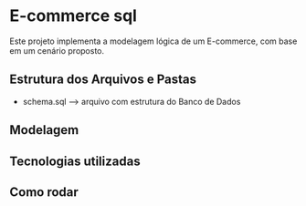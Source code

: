 # E-commerce sql

Este projeto implementa a modelagem lógica de um E-commerce, com base em um cenário proposto.

## Estrutura dos Arquivos e Pastas

- schema.sql --> arquivo com estrutura do Banco de Dados

## Modelagem

## Tecnologias utilizadas

## Como rodar
